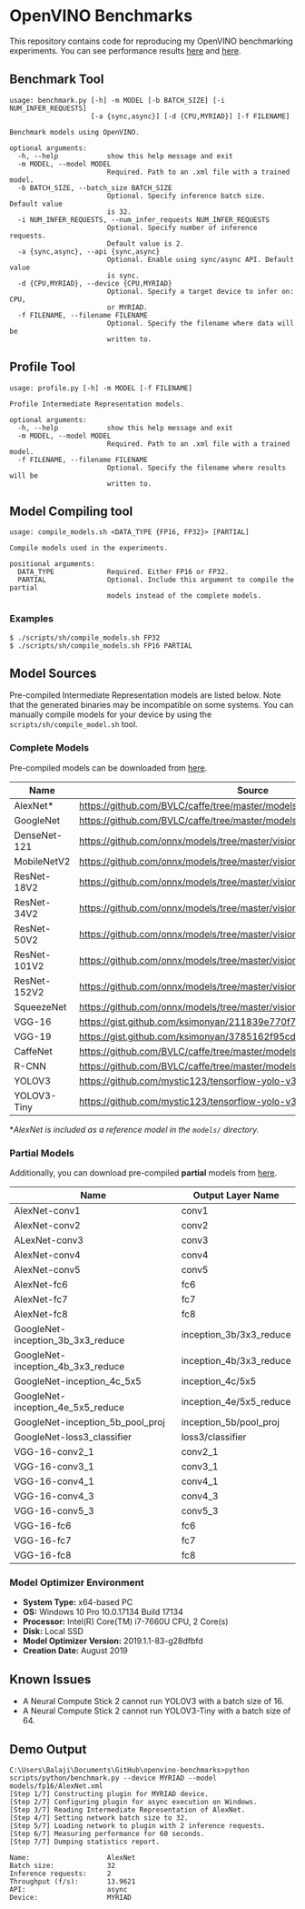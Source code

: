 # OpenVINO Benchmarks
This repository contains code for reproducing my OpenVINO benchmarking
experiments. You can see performance results [here](https://drive.google.com/open?id=1tNSlOwUzDXjHedvZuMV59DPn-WTDmy6GkywyM1jDacM) and [here](https://docs.google.com/presentation/d/1zRw1FOx5Rbz5KajbIfZz4jI0EFClj1daNtF00OgQVyA/edit#slide=id.g5d444bde14_0_0).

## Benchmark Tool
```
usage: benchmark.py [-h] -m MODEL [-b BATCH_SIZE] [-i NUM_INFER_REQUESTS]
                    [-a {sync,async}] [-d {CPU,MYRIAD}] [-f FILENAME]

Benchmark models using OpenVINO.

optional arguments:
  -h, --help            show this help message and exit
  -m MODEL, --model MODEL
                        Required. Path to an .xml file with a trained model.
  -b BATCH_SIZE, --batch_size BATCH_SIZE
                        Optional. Specify inference batch size. Default value
                        is 32.
  -i NUM_INFER_REQUESTS, --num_infer_requests NUM_INFER_REQUESTS
                        Optional. Specify number of inference requests.
                        Default value is 2.
  -a {sync,async}, --api {sync,async}
                        Optional. Enable using sync/async API. Default value
                        is sync.
  -d {CPU,MYRIAD}, --device {CPU,MYRIAD}
                        Optional. Specify a target device to infer on: CPU,
                        or MYRIAD.
  -f FILENAME, --filename FILENAME
                        Optional. Specify the filename where data will be
                        written to.
```

## Profile Tool
```
usage: profile.py [-h] -m MODEL [-f FILENAME]

Profile Intermediate Representation models.

optional arguments:
  -h, --help            show this help message and exit
  -m MODEL, --model MODEL
                        Required. Path to an .xml file with a trained model.
  -f FILENAME, --filename FILENAME
                        Optional. Specify the filename where results will be
                        written to.
```

## Model Compiling tool
```
usage: compile_models.sh <DATA_TYPE {FP16, FP32}> [PARTIAL]

Compile models used in the experiments.

positional arguments:
  DATA_TYPE             Required. Either FP16 or FP32.
  PARTIAL               Optional. Include this argument to compile the partial
                        models instead of the complete models.
```
### Examples
```
$ ./scripts/sh/compile_models.sh FP32
$ ./scripts/sh/compile_models.sh FP16 PARTIAL
```

## Model Sources
Pre-compiled Intermediate Representation models are listed below. Note that the
generated binaries may be incompatible on some systems. You can manually compile
models for your device by using the `scripts/sh/compile_model.sh` tool.

### Complete Models
Pre-compiled models can be downloaded from [here](https://drive.google.com/drive/folders/1s-K0dAIsJ9OoWfjkasG-wQHd-wpCwja7?usp=sharing).

| Name         | Source                                                                        |
|--------------|-------------------------------------------------------------------------------|
| AlexNet*     | https://github.com/BVLC/caffe/tree/master/models/bvlc_alexnet                 |
| GoogleNet    | https://github.com/BVLC/caffe/tree/master/models/bvlc_googlenet               |
| DenseNet-121 | https://github.com/onnx/models/tree/master/vision/classification/densenet-121 |
| MobileNetV2  | https://github.com/onnx/models/tree/master/vision/classification/mobilenet    |
| ResNet-18V2  | https://github.com/onnx/models/tree/master/vision/classification/resnet       |
| ResNet-34V2  | https://github.com/onnx/models/tree/master/vision/classification/resnet       |
| ResNet-50V2  | https://github.com/onnx/models/tree/master/vision/classification/resnet       |
| ResNet-101V2 | https://github.com/onnx/models/tree/master/vision/classification/resnet       |
| ResNet-152V2 | https://github.com/onnx/models/tree/master/vision/classification/resnet       |
| SqueezeNet   | https://github.com/onnx/models/tree/master/vision/classification/squeezenet   |
| VGG-16       | https://gist.github.com/ksimonyan/211839e770f7b538e2d8                        |
| VGG-19       | https://gist.github.com/ksimonyan/3785162f95cd2d5fee77                        |
| CaffeNet     | https://github.com/BVLC/caffe/tree/master/models/bvlc_reference_caffenet      |
| R-CNN        | https://github.com/BVLC/caffe/tree/master/models/bvlc_reference_rcnn_ilsvrc13 |
| YOLOV3       | https://github.com/mystic123/tensorflow-yolo-v3                               |
| YOLOV3-Tiny  | https://github.com/mystic123/tensorflow-yolo-v3                               |

**AlexNet is included as a reference model in the `models/` directory.*

### Partial Models
Additionally, you can download pre-compiled **partial** models from [here](https://drive.google.com/drive/folders/1X7xzMMWTxvVHcnbPB1UisB-ef2k-tJQV?usp=sharing).

| Name                              | Output Layer Name       |
|-----------------------------------|-------------------------|
| AlexNet-conv1                     | conv1                   |
| AlexNet-conv2                     | conv2                   |
| ALexNet-conv3                     | conv3                   |
| AlexNet-conv4                     | conv4                   |
| AlexNet-conv5                     | conv5                   |
| AlexNet-fc6                       | fc6                     |
| AlexNet-fc7                       | fc7                     |
| AlexNet-fc8                       | fc8                     |
| GoogleNet-inception_3b_3x3_reduce | inception_3b/3x3_reduce |
| GoogleNet-inception_4b_3x3_reduce | inception_4b/3x3_reduce |
| GoogleNet-inception_4c_5x5        | inception_4c/5x5        |
| GoogleNet-inception_4e_5x5_reduce | inception_4e/5x5_reduce |
| GoogleNet-inception_5b_pool_proj  | inception_5b/pool_proj  |
| GoogleNet-loss3_classifier        | loss3/classifier        |
| VGG-16-conv2_1                    | conv2_1                 |
| VGG-16-conv3_1                    | conv3_1                 |
| VGG-16-conv4_1                    | conv4_1                 |
| VGG-16-conv4_3                    | conv4_3                 |
| VGG-16-conv5_3                    | conv5_3                 |
| VGG-16-fc6                        | fc6                     |
| VGG-16-fc7                        | fc7                     |
| VGG-16-fc8                        | fc8                     |

### Model Optimizer Environment
* **System Type:** x64-based PC
* **OS:** Windows 10 Pro 10.0.17134 Build 17134
* **Processor:** Intel(R) Core(TM) i7-7660U CPU, 2 Core(s)
* **Disk:** Local SSD
* **Model Optimizer Version:** 2019.1.1-83-g28dfbfd
* **Creation Date:** August 2019

## Known Issues
* A Neural Compute Stick 2 cannot run YOLOV3 with a batch size of 16.
* A Neural Compute Stick 2 cannot run YOLOV3-Tiny with a batch size of 64.

## Demo Output
```
C:\Users\Balaji\Documents\GitHub\openvino-benchmarks>python scripts/python/benchmark.py --device MYRIAD --model models/fp16/AlexNet.xml
[Step 1/7] Constructing plugin for MYRIAD device.
[Step 2/7] Configuring plugin for async execution on Windows.
[Step 3/7] Reading Intermediate Representation of AlexNet.
[Step 4/7] Setting network batch size to 32.
[Step 5/7] Loading network to plugin with 2 inference requests.
[Step 6/7] Measuring performance for 60 seconds.
[Step 7/7] Dumping statistics report.

Name:                   AlexNet
Batch size:             32
Inference requests:     2
Throughput (f/s):       13.9621
API:                    async
Device:                 MYRIAD
```
